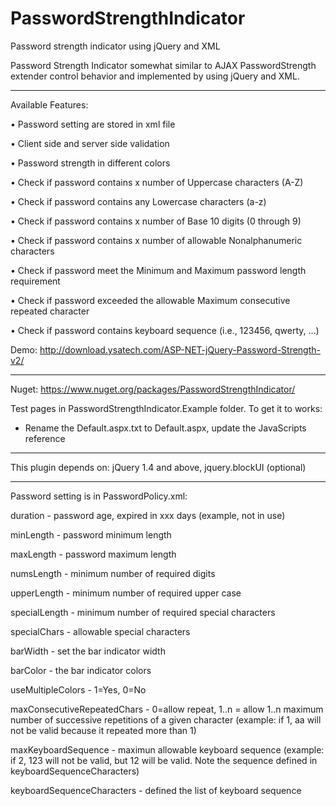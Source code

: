 # PasswordStrengthIndicator
Password strength indicator using jQuery and XML

Password Strength Indicator somewhat similar to AJAX PasswordStrength extender control behavior and implemented by using jQuery and XML.

------------------------------------------------------------------------

Available Features:

•	Password setting are stored in xml file

•	Client side and server side validation

•	Password strength in different colors

•	Check if password contains x number of Uppercase characters (A-Z)

•	Check if password contains any Lowercase characters (a-z)

•	Check if password contains x number of Base 10 digits (0 through 9)

•	Check if password contains x number of allowable Nonalphanumeric characters

•	Check if password meet the Minimum and Maximum password length requirement

•	Check if password exceeded the allowable Maximum consecutive repeated character

•	Check if password contains keyboard sequence (i.e., 123456, qwerty, …)

Demo: http://download.ysatech.com/ASP-NET-jQuery-Password-Strength-v2/

------------------------------------------------------------------------
Nuget: https://www.nuget.org/packages/PasswordStrengthIndicator/

Test pages in PasswordStrengthIndicator.Example folder. To get it to works:
- Rename the Default.aspx.txt to Default.aspx, update the JavaScripts reference

------------------------------------------------------------------------

This plugin depends on:
jQuery 1.4 and above, jquery.blockUI (optional)

------------------------------------------------------------------------

Password setting is in PasswordPolicy.xml:

duration - password age, expired in xxx days (example, not in use)

minLength - password minimum length

maxLength - password maximum length

numsLength - minimum number of required digits  

upperLength - minimum number of required upper case 

specialLength - minimum number of required special characters 

specialChars - allowable special characters

barWidth - set the bar indicator width

barColor - the bar indicator colors

useMultipleColors - 1=Yes, 0=No

maxConsecutiveRepeatedChars - 0=allow repeat, 1..n = allow 1..n maximum number of successive repetitions of a given character (example: if 1, aa will not be valid because it repeated more than 1)

maxKeyboardSequence - maximun allowable keyboard sequence (example: if 2, 123 will not be valid, but 12 will be valid. Note the sequence defined in keyboardSequenceCharacters)

keyboardSequenceCharacters - defined the list of keyboard sequence
